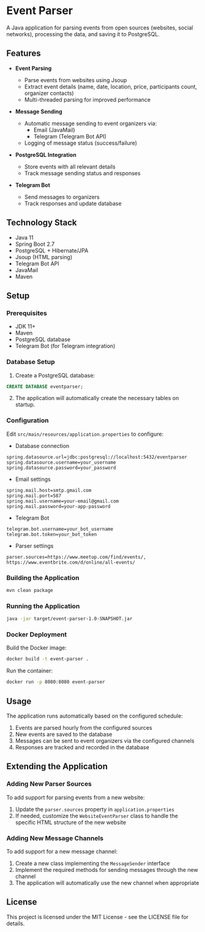 # Event Parser

A Java application for parsing events from open sources (websites, social networks), processing the data, and saving it to PostgreSQL.

## Features

- **Event Parsing**
  - Parse events from websites using Jsoup
  - Extract event details (name, date, location, price, participants count, organizer contacts)
  - Multi-threaded parsing for improved performance

- **Message Sending**
  - Automatic message sending to event organizers via:
    - Email (JavaMail)
    - Telegram (Telegram Bot API)
  - Logging of message status (success/failure)

- **PostgreSQL Integration**
  - Store events with all relevant details
  - Track message sending status and responses

- **Telegram Bot**
  - Send messages to organizers
  - Track responses and update database

## Technology Stack

- Java 11
- Spring Boot 2.7
- PostgreSQL + Hibernate/JPA
- Jsoup (HTML parsing)
- Telegram Bot API
- JavaMail
- Maven

## Setup

### Prerequisites

- JDK 11+
- Maven
- PostgreSQL database
- Telegram Bot (for Telegram integration)

### Database Setup

1. Create a PostgreSQL database:
```sql
CREATE DATABASE eventparser;
```

2. The application will automatically create the necessary tables on startup.

### Configuration

Edit `src/main/resources/application.properties` to configure:

- Database connection
```properties
spring.datasource.url=jdbc:postgresql://localhost:5432/eventparser
spring.datasource.username=your_username
spring.datasource.password=your_password
```

- Email settings
```properties
spring.mail.host=smtp.gmail.com
spring.mail.port=587
spring.mail.username=your-email@gmail.com
spring.mail.password=your-app-password
```

- Telegram Bot
```properties
telegram.bot.username=your_bot_username
telegram.bot.token=your_bot_token
```

- Parser settings
```properties
parser.sources=https://www.meetup.com/find/events/, https://www.eventbrite.com/d/online/all-events/
```

### Building the Application

```bash
mvn clean package
```

### Running the Application

```bash
java -jar target/event-parser-1.0-SNAPSHOT.jar
```

### Docker Deployment

Build the Docker image:
```bash
docker build -t event-parser .
```

Run the container:
```bash
docker run -p 8080:8080 event-parser
```

## Usage

The application runs automatically based on the configured schedule:

1. Events are parsed hourly from the configured sources
2. New events are saved to the database
3. Messages can be sent to event organizers via the configured channels
4. Responses are tracked and recorded in the database

## Extending the Application

### Adding New Parser Sources

To add support for parsing events from a new website:

1. Update the `parser.sources` property in `application.properties`
2. If needed, customize the `WebsiteEventParser` class to handle the specific HTML structure of the new website

### Adding New Message Channels

To add support for a new message channel:

1. Create a new class implementing the `MessageSender` interface
2. Implement the required methods for sending messages through the new channel
3. The application will automatically use the new channel when appropriate

## License

This project is licensed under the MIT License - see the LICENSE file for details.